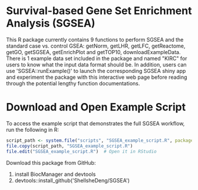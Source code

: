 # Survival-based Gene Set Enrichment Analysis (SGSEA)
This R package currently contains 9 functions to perform SGSEA and the standard case vs. control GSEA: getNorm, getLHR, getLFC, getReactome, getGO, getSGSEA, getEnrichPlot and getTOP10, downloadExampleData. There is 1 example data set included in the package and named "KIRC" for users to know what the input data format should be. In addition, users can use 'SGSEA::runExample()' to launch the corresponding SGSEA shiny app and experiment the package with this interactive web page before reading through the potential lengthy function documentations.

# Download and Open Example Script
To access the example script that demonstrates the full SGSEA workflow, run the following in R:

```r
script_path <- system.file("scripts", "SGSEA_example_script.R", package = "SGSEA")
file.copy(script_path, "SGSEA_example_script.R")
file.edit("SGSEA_example_script.R")  # Open it in RStudio
```


Download this package from GitHub: 
1. install BiocManager and devtools
2. devtools::install_github('ShellsheDeng/SGSEA')
